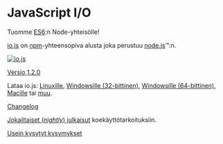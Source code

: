 # JavaScript I/O

Tuomme [ES6](es6.html):n Node-yhteisölle!

[io.js](https://github.com/iojs/io.js) on [npm](https://www.npmjs.org/)-yhteensopiva alusta joka perustuu [node.js](https://nodejs.org/)&#8482;:n.

[![io.js](../images/1.0.0.png)](https://iojs.org/dist/v1.2.0/)

[Versio 1.2.0](https://iojs.org/dist/v1.2.0/)

Lataa io.js:
[Linuxille](https://iojs.org/dist/v1.2.0/iojs-v1.2.0-linux-x64.tar.xz),
[Windowsille (32-bittinen)](https://iojs.org/dist/v1.2.0/iojs-v1.2.0-x86.msi),
[Windowsille (64-bittinen)](https://iojs.org/dist/v1.2.0/iojs-v1.2.0-x64.msi),
[Macille](https://iojs.org/dist/v1.2.0/iojs-v1.2.0.pkg) tai
[muu](https://iojs.org/dist/v1.2.0/).

[Changelog](https://github.com/iojs/io.js/blob/v1.x/CHANGELOG.md)

[Jokailtaiset (_nightly_) julkaisut](https://iojs.org/download/nightly/) koekäyttötarkoituksiin.

[Usein kysytyt kysymykset](/faq.html)
